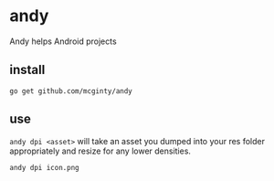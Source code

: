 # andy
Andy helps Android projects

## install
```
go get github.com/mcginty/andy
```

## use
`andy dpi <asset>` will take an asset you dumped into your res folder appropriately and resize for any lower densities.
```
andy dpi icon.png
```
